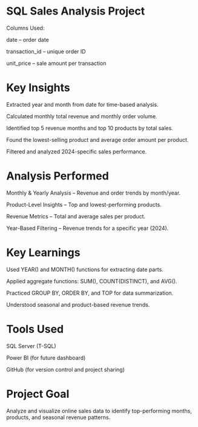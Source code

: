 # SQL Sales Analysis Project
Columns Used:

date – order date

transaction_id – unique order ID

unit_price – sale amount per transaction

# Key Insights
Extracted year and month from date for time-based analysis.

Calculated monthly total revenue and monthly order volume.

Identified top 5 revenue months and top 10 products by total sales.

Found the lowest-selling product and average order amount per product.

Filtered and analyzed 2024-specific sales performance.

# Analysis Performed

Monthly & Yearly Analysis – Revenue and order trends by month/year.

Product-Level Insights – Top and lowest-performing products.

Revenue Metrics – Total and average sales per product.

Year-Based Filtering – Revenue trends for a specific year (2024).

# Key Learnings

Used YEAR() and MONTH() functions for extracting date parts.

Applied aggregate functions: SUM(), COUNT(DISTINCT), and AVG().

Practiced GROUP BY, ORDER BY, and TOP for data summarization.

Understood seasonal and product-based revenue trends.

# Tools Used

SQL Server (T-SQL)

Power BI (for future dashboard)

GitHub (for version control and project sharing)

# Project Goal

Analyze and visualize online sales data to identify top-performing months, products, and seasonal revenue patterns.
